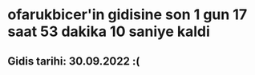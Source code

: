 # ofarukbicer'in gidisine son 1 gun 17 saat 53 dakika 10 saniye kaldi

## Gidis tarihi: 30.09.2022 :(